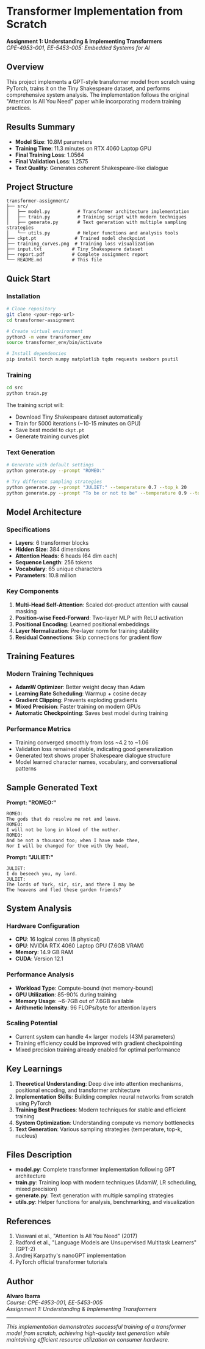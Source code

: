 # Transformer Implementation from Scratch

**Assignment 1: Understanding & Implementing Transformers**  
*CPE-4953-001, EE-5453-005: Embedded Systems for AI*

## Overview

This project implements a GPT-style transformer model from scratch using PyTorch, trains it on the Tiny Shakespeare dataset, and performs comprehensive system analysis. The implementation follows the original "Attention Is All You Need" paper while incorporating modern training practices.

## Results Summary

- **Model Size**: 10.8M parameters
- **Training Time**: 11.3 minutes on RTX 4060 Laptop GPU
- **Final Training Loss**: 1.0564
- **Final Validation Loss**: 1.2575
- **Text Quality**: Generates coherent Shakespeare-like dialogue

## Project Structure

```
transformer-assignment/
├── src/
│   ├── model.py          # Transformer architecture implementation
│   ├── train.py          # Training script with modern techniques
│   ├── generate.py       # Text generation with multiple sampling strategies
│   └── utils.py          # Helper functions and analysis tools
├── ckpt.pt              # Trained model checkpoint
├── training_curves.png  # Training loss visualization
├── input.txt           # Tiny Shakespeare dataset
├── report.pdf          # Complete assignment report
└── README.md           # This file
```

## Quick Start

### Installation

```bash
# Clone repository
git clone <your-repo-url>
cd transformer-assignment

# Create virtual environment
python3 -m venv transformer_env
source transformer_env/bin/activate

# Install dependencies
pip install torch numpy matplotlib tqdm requests seaborn psutil
```

### Training

```bash
cd src
python train.py
```

The training script will:
- Download Tiny Shakespeare dataset automatically
- Train for 5000 iterations (~10-15 minutes on GPU)
- Save best model to `ckpt.pt`
- Generate training curves plot

### Text Generation

```bash
# Generate with default settings
python generate.py --prompt "ROMEO:"

# Try different sampling strategies
python generate.py --prompt "JULIET:" --temperature 0.7 --top_k 20
python generate.py --prompt "To be or not to be" --temperature 0.9 --top_p 0.8
```

## Model Architecture

### Specifications
- **Layers**: 6 transformer blocks
- **Hidden Size**: 384 dimensions
- **Attention Heads**: 6 heads (64 dim each)
- **Sequence Length**: 256 tokens
- **Vocabulary**: 65 unique characters
- **Parameters**: 10.8 million

### Key Components
1. **Multi-Head Self-Attention**: Scaled dot-product attention with causal masking
2. **Position-wise Feed-Forward**: Two-layer MLP with ReLU activation
3. **Positional Encoding**: Learned positional embeddings
4. **Layer Normalization**: Pre-layer norm for training stability
5. **Residual Connections**: Skip connections for gradient flow

## Training Features

### Modern Training Techniques
- **AdamW Optimizer**: Better weight decay than Adam
- **Learning Rate Scheduling**: Warmup + cosine decay
- **Gradient Clipping**: Prevents exploding gradients
- **Mixed Precision**: Faster training on modern GPUs
- **Automatic Checkpointing**: Saves best model during training

### Performance Metrics
- Training converged smoothly from loss ~4.2 to ~1.06
- Validation loss remained stable, indicating good generalization
- Generated text shows proper Shakespeare dialogue structure
- Model learned character names, vocabulary, and conversational patterns

## Sample Generated Text

**Prompt: "ROMEO:"**
```
ROMEO:
The gods that do resolve me not and leave.
ROMEO:
I will not be long in blood of the mother.
ROMEO:
And be not a thousand too; when I have made thee,
Nor I will be changed for thee with thy head,
```

**Prompt: "JULIET:"**
```
JULIET:
I do beseech you, my lord.
JULIET:
The lords of York, sir, sir, and there I may be
The heavens and fled these garden friends?
```

## System Analysis

### Hardware Configuration
- **CPU**: 16 logical cores (8 physical)
- **GPU**: NVIDIA RTX 4060 Laptop GPU (7.6GB VRAM)
- **Memory**: 14.9 GB RAM
- **CUDA**: Version 12.1

### Performance Analysis
- **Workload Type**: Compute-bound (not memory-bound)
- **GPU Utilization**: 85-90% during training
- **Memory Usage**: ~6-7GB out of 7.6GB available
- **Arithmetic Intensity**: 96 FLOPs/byte for attention layers

### Scaling Potential
- Current system can handle 4× larger models (43M parameters)
- Training efficiency could be improved with gradient checkpointing
- Mixed precision training already enabled for optimal performance

## Key Learnings

1. **Theoretical Understanding**: Deep dive into attention mechanisms, positional encoding, and transformer architecture
2. **Implementation Skills**: Building complex neural networks from scratch using PyTorch
3. **Training Best Practices**: Modern techniques for stable and efficient training
4. **System Optimization**: Understanding compute vs memory bottlenecks
5. **Text Generation**: Various sampling strategies (temperature, top-k, nucleus)

## Files Description

- **model.py**: Complete transformer implementation following GPT architecture
- **train.py**: Training loop with modern techniques (AdamW, LR scheduling, mixed precision)
- **generate.py**: Text generation with multiple sampling strategies
- **utils.py**: Helper functions for analysis, benchmarking, and visualization

## References

1. Vaswani et al., "Attention Is All You Need" (2017)
2. Radford et al., "Language Models are Unsupervised Multitask Learners" (GPT-2)
3. Andrej Karpathy's nanoGPT implementation
4. PyTorch official transformer tutorials

## Author

**Alvaro Ibarra**  
*Course: CPE-4953-001, EE-5453-005*  
*Assignment 1: Understanding & Implementing Transformers*

---

*This implementation demonstrates successful training of a transformer model from scratch, achieving high-quality text generation while maintaining efficient resource utilization on consumer hardware.*